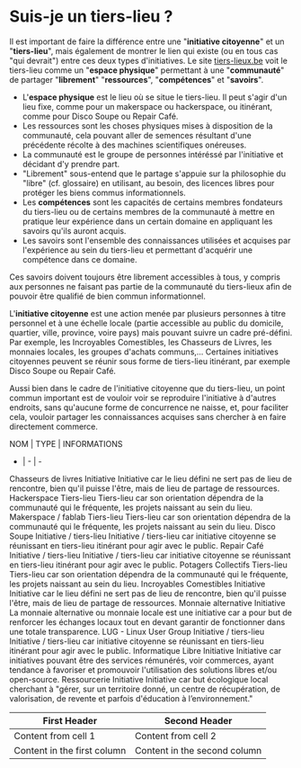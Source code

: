 # Suis-je un tiers-lieu ?

Il est important de faire la différence entre une "**initiative citoyenne**" et un "**tiers-lieu**", mais également de montrer le lien qui existe (ou en tous cas "qui devrait") entre ces deux types d'initiatives. Le site [tiers-lieux.be](http://www.tiers-lieux.be) voit le tiers-lieu comme un "**espace physique**" permettant à une "**communauté**" de partager "**librement**" "**ressources**", "**compétences**" et "**savoirs**".

* L'**espace physique** est le lieu où se situe le tiers-lieu. Il peut s'agir d'un lieu fixe, comme pour un makerspace ou hackerspace, ou itinérant, comme pour Disco Soupe ou Repair Café.
* Les ressources sont les choses physiques mises à disposition de la communauté, cela pouvant aller de semences résultant d'une précédente récolte à des machines scientifiques onéreuses.
* La communauté est le groupe de personnes intéréssé par l'initiative et décidant d'y prendre part.
* "Librement" sous-entend que le partage s'appuie sur la philosophie du "libre" (cf. glossaire) en utilisant, au besoin, des licences libres pour protéger les biens commus informationnels.
* Les **compétences** sont les capacités de certains membres fondateurs du tiers-lieu ou de certains membres de la communauté à mettre en pratique leur expérience dans un certain domaine en appliquant les savoirs qu'ils auront acquis.
* Les savoirs sont l'ensemble des connaissances utilisées et acquises par l'expérience au sein du tiers-lieu et permettant d'acquérir une compétence dans ce domaine.

Ces savoirs doivent toujours être librement accessibles à tous, y compris aux personnes ne faisant pas partie de la communauté du tiers-lieux afin de pouvoir être qualifié de bien commun informationnel.

L'**initiative citoyenne** est une action menée par plusieurs personnes à titre personnel et à une échelle locale (partie accessible au public du domicile, quartier, ville, province, voire pays) mais pouvant suivre un cadre pré-défini. Par exemple, les Incroyables Comestibles, les Chasseurs de Livres, les monnaies locales, les groupes d'achats communs,... Certaines initiatives citoyennes peuvent se réunir sous forme de tiers-lieu itinérant, par exemple Disco Soupe ou Repair Café.

Aussi bien dans le cadre de l'initiative citoyenne que du tiers-lieu, un point commun important est de vouloir voir se reproduire l'initiative à d'autres endroits, sans qu'aucune forme de concurrence ne naisse, et, pour faciliter cela, vouloir partager les connaissances acquises sans chercher à en faire directement commerce.


NOM | TYPE | INFORMATIONS
- | - | -

Chasseurs de livres	Initiative	Initiative car le lieu défini ne sert pas de lieu de rencontre, bien qu'il puisse l'être, mais de lieu de partage de ressources.
Hackerspace	Tiers-lieu	Tiers-lieu car son orientation dépendra de la communauté qui le fréquente, les projets naissant au sein du lieu.
Makerspace / fablab	Tiers-lieu	Tiers-lieu car son orientation dépendra de la communauté qui le fréquente, les projets naissant au sein du lieu.
Disco Soupe	Initiative / tiers-lieu	Initiative / tiers-lieu car initiative citoyenne se réunissant en tiers-lieu itinérant pour agir avec le public.
Repair Café	Initiative / tiers-lieu	Initiative / tiers-lieu car initiative citoyenne se réunissant en tiers-lieu itinérant pour agir avec le public.
Potagers Collectifs	Tiers-lieu	Tiers-lieu car son orientation dépendra de la communauté qui le fréquente, les projets naissant au sein du lieu.
Incroyables Comestibles	Initiative	Initiative car le lieu défini ne sert pas de lieu de rencontre, bien qu'il puisse l'être, mais de lieu de partage de ressources.
Monnaie alternative	Initiative	La monnaie alternative ou monnaie locale est une initiative car a pour but de renforcer les échanges locaux tout en devant garantir de fonctionner dans une totale transparence.
LUG - Linux User Group	Initiative / tiers-lieu	Initiative / tiers-lieu car initiative citoyenne se réunissant en tiers-lieu itinérant pour agir avec le public.
Informatique Libre	Initiative	Initiative car initiatives pouvant être des services rémunérés, voir commerces, ayant tendance à favoriser et promouvoir l'utilisation des solutions libres et/ou open-source.
Ressourcerie	Initiative	Initiative car but écologique local cherchant à "gérer, sur un territoire donné, un centre de récupération, de valorisation, de revente et parfois d'éducation à l’environnement."


First Header | Second Header
------------ | -------------
Content from cell 1 | Content from cell 2
Content in the first column | Content in the second column


